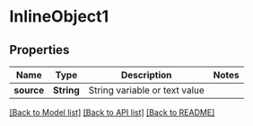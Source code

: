 # InlineObject1

## Properties
Name | Type | Description | Notes
------------ | ------------- | ------------- | -------------
**source** | **String** | String variable or text value | 

[[Back to Model list]](../README.md#documentation-for-models) [[Back to API list]](../README.md#documentation-for-api-endpoints) [[Back to README]](../README.md)


